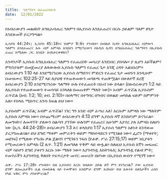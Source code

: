 ```yaml
---
title:  ዓለማትን በፈጠረበውት
date:  12/01/2022
---
```


የዕብራውያን መልዕክት እግዚአብሔር ዓለምን በኢየሱስ እንደፈጠረና በርሱ ኃይልም ዓለም ፀንታ እንደቆመች ያረጋግጣል።

`ኢሳያስ 44:24ን; ኢሳያስ 45:18ንና ነህምያ 9:6ን ያንብቡ። በብሉይ ኪዳን እግዚአብሔር ብቻውን ዓለምን እንደፈጠረና እሱ ብቻ አምላክ እንደሆነ የሚናገረውን በአዲስ ኪዳን እግዚአብሔር ዓለማትን በኢየሱስ ፈጠረ ከሚለው ጋር እንዴት እናስታርቀዋለን?`

አንዳንዶች ኢየሱስ እግዚአብሔር ዓለምን የፈጠረበት መሳሪያ እንደነበር ያስባሉ። ያ ሊሆን አይችልም፤ ምክንያቱም በመጀመሪያ ለጳውሎስ ኢየሱስ ዓለምን የፈጠረ ጌታ እንጂ ረዳት አልነበረም። ዕብራውያን 1:10 ላይ እንደሚናገረው ኢየሱስ ሰማይንና ምድርን የፈጠረ ጌታ መሆኑን እንዲሁም በመዝሙር 102:25-27 ላይ ለያህዌ የተጠቀመውን መገለጫ ተጠቅሟል። በሁለተኛ ደረጃ ዕብራውያን 2:10 እንደሚናገረው ዓለማት ሁሉ የተፈጠሩት በአብ ነው ይላል። (በዕብራውያን 1:2 ላይ ለኢየሱስ የተጠቀመውን ተመሳሳይ አገላለፅ በመጠቀም ማለት ነው)። አብም ፈጥሯል ኢየሱስም ፈጥሯል (ዕብ. 1:2; 10; ዕብ. 2:10)። በዐላማና በተግባር በዓብና በወልድ መካከል ፍፁም ስምምነት አለ። የስላሴ ሚስጥር አንዱ ክፍል ይህ ነው።

ኢየሱስም ፈጥሯል; አብም ፈጥሯል፤ ነገር ግን አንድ ብቻ ፈጣሪ አለ፤ እርሱም አምላክ ነው ማለትም ኢየሱስ አምላክ ነው። በተጨማሪም ዕብራውያን 4:13 ደግሞ ኢየሱስ ዳኛ እንደሆነም ይናገራል። ለመግዛትና ለመዳኘት ያለውን ስልጣን ያገኘው ሁሉንም የፈጠረና አሁንም እያኖረ ያለ አምላክ ስለሆነ ነው (ኢሳ. 44:24-28)። ዕብራውያን 1:3 እና ቆላስያስ 1:17 ኢየሱስ ዓለምን አፅንቶ እንዳቆመ ያረጋግጡልናል። ይህ ደግፎ ማቆም መምራትን ወይም ማስተዳደርን የሚገልፅ ነው። ፌሮን (ማቆየት; መደገፍ) የሚለው የግሪኩ ቃል ጀልባን የሚገፋን ንፋስ (የሐዋ. ሥራ 27:15;17) ወይም ነቢያቱን የሚመራውን አምላክ (2 ጴጥ. 1:21) ለመግለፅ ጥቅም ላይ ውሏል። ስለዚህ ኢየሱስ እኛን መፍጠር ብቻ ሳይሆን ደግፎ ያቆየን እርሱ ነው ማለት ነው። እያንዳንዷ እስትንፋስ; እያንዳንዷ የልብ ምት; የመኖራችን እያንዳንዷ ቅፅበት የፍጥረታት መኖር መሠረት በሆነው በኢየሱስ ውስጥ የሚገኝ ነው።

`ሐዋ. ሥራ 17:28ን ያንብቡ። ስለ ኢየሱስና እርሱ ስላለው ኃይል ለኛ ምን ይነግረናል? ያው ኢየሱስ ደግሞ ለኃጢአታችን ሲል በመስቀል ላይ የመሞቱን አንደምታ ደግሞ እናስብ። ይህ እውነት ስለጌታችን ራስን የካደ ፍቅር ምን ያስተምረናል?`